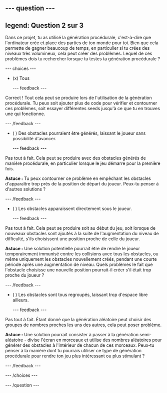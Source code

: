 --- question ---
---
legend: Question 2 sur 3
---

Dans ce projet, tu as utilisé la génération procédurale, c'est-à-dire que l'ordinateur crée et place des parties de ton monde pour toi. Bien que cela permette de gagner beaucoup de temps, en particulier si tu crées des niveaux très volumineux, cela peut créer des problèmes. Lequel de ces problèmes dois tu rechercher lorsque tu testes ta génération procédurale ?

--- choices ---

- (x) Tous

  --- feedback ---

Correct ! Tout cela peut se produire lors de l'utilisation de la génération procédurale. Tu peux soit ajouter plus de code pour vérifier et contourner ces problèmes, soit essayer différentes seeds jusqu'à ce que tu en trouves une qui fonctionne.

  --- /feedback ---

- ( ) Des obstacles pourraient être générés, laissant le joueur sans possibilité d'avancer.

  --- feedback ---

Pas tout à fait. Cela peut se produire avec des obstacles générés de manière procédurale, en particulier lorsque le jeu démarre pour la première fois.


**Astuce :** Tu peux contourner ce problème en empêchant les obstacles d'apparaître trop près de la position de départ du joueur. Peux-tu penser à d'autres solutions ?

  --- /feedback ---

- ( ) Les obstacles apparaissent directement sous le joueur.

  --- feedback ---

Pas tout à fait. Cela peut se produire soit au début du jeu, soit lorsque de nouveaux obstacles sont ajoutés à la suite de l'augmentation du niveau de difficulté, s'ils choisissent une position proche de celle du joueur.


**Astuce :** Une solution potentielle pourrait être de rendre le joueur temporairement immunisé contre les collisions avec tous les obstacles, ou même uniquement les obstacles nouvellement créés, pendant une courte période après une augmentation de niveau. Quels problèmes le fait que l'obstacle choisisse une nouvelle position pourrait-il créer s'il était trop proche du joueur ?

  --- /feedback ---

- ( ) Les obstacles sont tous regroupés, laissant trop d'espace libre ailleurs.

  --- feedback ---

Pas tout à fait. Étant donné que la génération aléatoire peut choisir des groupes de nombres proches les uns des autres, cela peut poser problème.


**Astuce :** Une solution pourrait consister à passer à la génération semi-aléatoire - divise l'écran en morceaux et utilise des nombres aléatoires pour générer des obstacles à l'intérieur de chacun de ces morceaux. Peux-tu penser à la manière dont tu pourrais utiliser ce type de génération procédurale pour rendre ton jeu plus intéressant ou plus stimulant ?

  --- /feedback ---

--- /choices ---

--- /question ---
